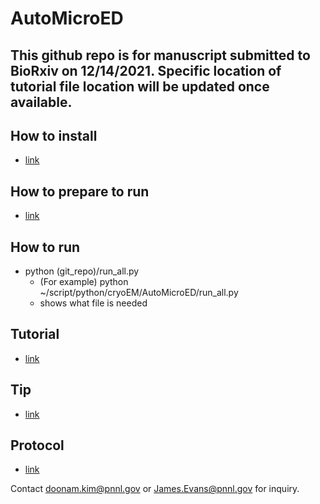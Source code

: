# AutoMicroED

## This github repo is for manuscript submitted to BioRxiv on 12/14/2021. Specific location of tutorial file location will be updated once available.

## How to install
   - [link](./reference/install.md)

## How to prepare to run
   - [link](./reference/how_to_prepare_to_run.md)

## How to run
   - python (git_repo)/run_all.py
      - (For example) python ~/script/python/cryoEM/AutoMicroED/run_all.py
      - shows what file is needed

## Tutorial
   - [link](./reference/tutorial.md)

## Tip
   - [link](./reference/tip.md)

## Protocol
   - [link](./reference/protocol.md)

Contact doonam.kim@pnnl.gov or James.Evans@pnnl.gov for inquiry.

